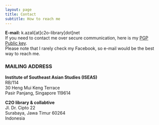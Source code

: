 ```yaml
---
layout: page
title: Contact
subtitle: How to reach me
---
```


**E-mail:** k.azali[at]c2o-library[dot]net  
If you need to contact me over secure communication, here is my [PGP Public key](https://kathleenazali.github.io/pgp/).  
Please note that I rarely check my Facebook, so e-mail would be the best way to reach me.

### MAILING ADDRESS

**Institute of Southeast Asian Studies (ISEAS)**  
RB/114  
30 Heng Mui Keng Terrace  
Pasir Panjang, Singapore 119614

**C2O library &amp; collabtive**  
Jl. Dr. Cipto 22  
Surabaya, Jawa Timur 60264  
Indonesia
